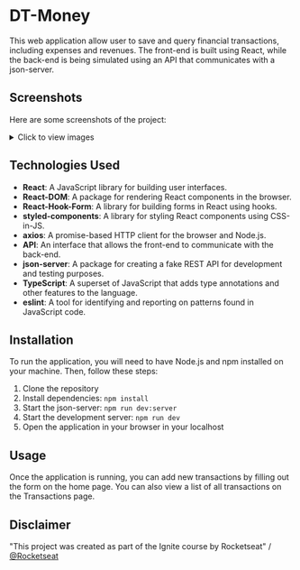 # DT-Money

This web application allow user to save and query financial transactions, including expenses and revenues. The front-end is built using React, while the back-end is being simulated using an API that communicates with a json-server.

## Screenshots

Here are some screenshots of the project:

<details>
    <summary>Click to view images</summary>
    <h2>Home</h2>
    <img src="./.github/assets/Home.jpg" alt="Home Page Screenshot">
    <h2 style="margin-top: 50px">Transaction</h2>
    <img src="./.github/assets/Transaction.jpg" alt="Transaction Screenshot">
</details>

## Technologies Used

- **React**: A JavaScript library for building user interfaces.
- **React-DOM**: A package for rendering React components in the browser.
- **React-Hook-Form**: A library for building forms in React using hooks.
- **styled-components**: A library for styling React components using CSS-in-JS.
- **axios**: A promise-based HTTP client for the browser and Node.js.
- **API**: An interface that allows the front-end to communicate with the back-end.
- **json-server**: A package for creating a fake REST API for development and testing purposes.
- **TypeScript**: A superset of JavaScript that adds type annotations and other features to the language.
- **eslint**: A tool for identifying and reporting on patterns found in JavaScript code.

## Installation

To run the application, you will need to have Node.js and npm installed on your machine. Then, follow these steps:

1. Clone the repository
2. Install dependencies: `npm install`
3. Start the json-server: `npm run dev:server`
4. Start the development server: `npm run dev`
5. Open the application in your browser in your localhost

## Usage

Once the application is running, you can add new transactions by filling out the form on the home page. You can also view a list of all transactions on the Transactions page.

## Disclaimer

"This project was created as part of the Ignite course by Rocketseat" / [@Rocketseat](https://github.com/Rocketseat)

